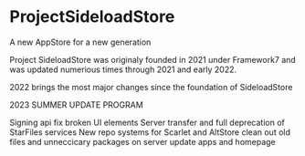 # ProjectSideloadStore
A new AppStore for a new generation

Project SideloadStore was originaly founded in 2021 under Framework7 and was updated numerious times through 2021 and early 2022.

2022 brings the most major changes since the foundation of SideloadStore


2023 SUMMER UPDATE PROGRAM

Signing api
fix broken UI elements
Server transfer and full deprecation of StarFiles services
New repo systems for Scarlet and AltStore
clean out old files and unneccicary packages on server
update apps and homepage
